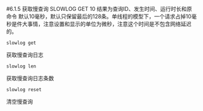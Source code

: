 #6.1.5	获取慢查询
	SLOWLOG GET 10
结果为查询ID、发生时间、运行时长和原命令
默认10毫秒，默认只保留最后的128条。单线程的模型下，一个请求占掉10毫秒是件大事情，注意设置和显示的单位为微秒，注意这个时间是不包含网络延迟的。

	slowlog get 
获取慢查询日志
	
	slowlog len 
获取慢查询日志条数

	slowlog reset 
清空慢查询
